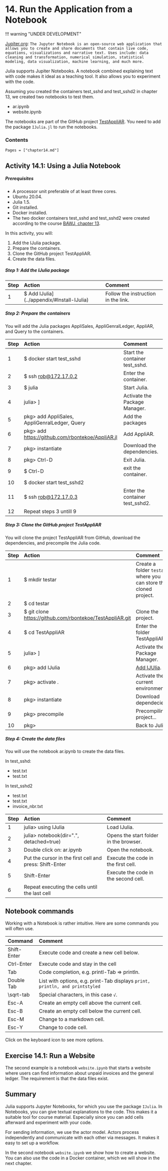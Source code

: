 # 14. Run the Application from a Notebook

!!! warning "UNDER DEVELOPMENT"

[Jupiter.org](https://jupyter.org/):
`The Jupyter Notebook is an open-source web application that allows you to create and share documents that contain live code, equations, visualizations and narrative text. Uses include: data cleaning and transformation, numerical simulation, statistical modeling, data visualization, machine learning, and much more.`

Julia supports Jupiter Notebooks. A notebook combined explaining text with code makes it ideal as a teaching tool. It also allows you to experiment with the code.

Assuming you created the containers test_sshd and test_sshd2 in chapter 13, we created two notebooks to test them.
- ar.ipynb
- website.ipynb

The notebooks are part of the GitHub project [TestAppliAR](https://github.com/rbontekoe/TestAppliAR.git). You need to add the package `IJulia.jl` to run the notebooks.

### Contents

```@contents
Pages = ["chapter14.md"]
```

## Activity 14.1: Using a Julia Notebook

##### Prerequisites
- A processor unit preferable of at least three cores.
- Ubuntu 20.04.
- Julia 1.5.
- Git installed.
- Docker installed.
- The two docker containers test_sshd and test_sshd2 were created according to the course [BAWJ, chapter 13](https://www.appligate.nl/BAWJ/stable/chapter13/).

In this activity, you will:
1. Add the IJulia package.
2. Prepare the containers.
3. Clone the GitHub project TestAppliAR.
4. Create the data files.

##### Step 1: Add the IJulia package

| Step | Action | Comment
| :--- | :--- | :--- |
| 1 | $ Add IJulia](../appendix/#Install-IJulia) | Follow the instruction in the link. |


##### Step 2: Prepare the containers

You will add the Julia packages AppliSales, AppliGenralLedger, AppliAR, and Query to the containers.

| Step | Action | Comment
| :--- | :--- | :--- |
| 1 | $ docker start test_sshd | Start the container test_sshd. |
| 2 | $ ssh rob@172.17.0.2 | Enter the container. |
| 3 | $ julia | Start Julia.
| 4 | julia> ] | Activate the Package Manager. |
| 5 | pkg> add AppliSales, AppliGenralLedger, Query | Add the packages |
| 6 | pkg> add https://github.com/rbontekoe/AppliAR.jl | Add AppliAR. |
| 7 | pkg> instantiate | Download the dependencies. |
| 8 | pkg> Ctrl-D | Exit Julia. |
| 9 | $ Ctrl-D | exit the container. |
| 10 | $ docker start test_sshd2 |  |
| 11 | $ ssh rob@172.17.0.3 | Enter the container test_sshd2. |
| 12 | Repeat steps 3 untill 9 |  |

##### Step 3: Clone the GitHub project TestAppliAR

You will clone the project TestAppliAR from GitHub, download the dependencies, and precompile the Julia code.

| Step | Action | Comment
| :--- | :--- | :--- |
| 1 | $ mkdir testar | Create a folder `testar` where you can store the cloned project. |
| 2 | $ cd testar |  |
| 3 | $ git clone https://github.com/rbontekoe/TestAppliAR.git | Clone the project. |
| 4 | $ cd TestAppliAR | Enter the folder TestAppliAR. |
| 5 | julia> ] | Activate the Package Manager. |
| 6 | pkg> add IJulia | [Add IJUlia](../appendix/#Install-IJulia). |
| 7 | pkg> activate . | Activate the current environment. |
| 8 | pkg> instantiate | Download dependecies. |
| 9 | pkg> precompile | Precompiling project... |
| 10 | pkg> <BackSpace> | Back to Julia. |

##### Step 4: Create the data files

You will use the notebook ar.ipynb to create the data files.

In test_sshd:
- test.txt
- test.txt

In test_sshd2
- test.txt
- test.txt
- invoice_nbr.txt

| Step | Action | Comment
| :--- | :--- | :--- |
| 1 | julia> using IJulia | Load IJulia. |
| 2 | julia> notebook(dir=".", detached=true) | Opens the start folder in the browser. |
| 3 | Double click on: ar.ipynb | Open the notebook. |
| 4 | Put the cursor in the first cell and press: Shift-Enter | Execute the code in the first cell. |
| 5 | Shift-Enter | Execute the code in the second cell. |
| 6 | Repeat executing the cells until the last cell | |

## Notebook commands

Working with a Notebook is rather intuitive. Here are some commands you will often use.

|Command       | Comment |
|:---------- | :---------- |
| Shift-Enter | Execute code and create a new cell below. |
| Ctrl-Enter | Execute code and stay in the cell |
| Tab | Code completion, e.g. printl-Tab => println. |
| Double Tab | List with options, e.g. print-Tab displays `print, println, and printstyled` |
| \sqrt-tab | Special characters, in this case `√`. |
| Esc-A | Create an empty cell above the current cell. |
| Esc-B | Create an empty cell below the current cell. |
| Esc-M | Change to a markdown cell. |
| Esc-Y | Change to code cell. |

Click on the keyboard icon to see more options.

## Exercise 14.1: Run a  Website

The second example is a notebook `website.ipynb` that starts a website where users can find information about unpaid invoices and the general ledger. The requirement is that the data files exist.

## Summary

Julia supports Jupyter Notebooks, for which you use the package `IJulia`. In Notebooks, you can give textual explanations to the code.  This makes it a suitable tool for course material. Especially since you can add cells afterward and experiment with your code.

For sending information, we use the actor model. Actors process independently and communicate with each other via messages. It makes it easy to set up a workflow.

In the second notebook `website.ipynb` we show how to create a website. You can also use the code in a Docker container, which we will show in the next chapter.
